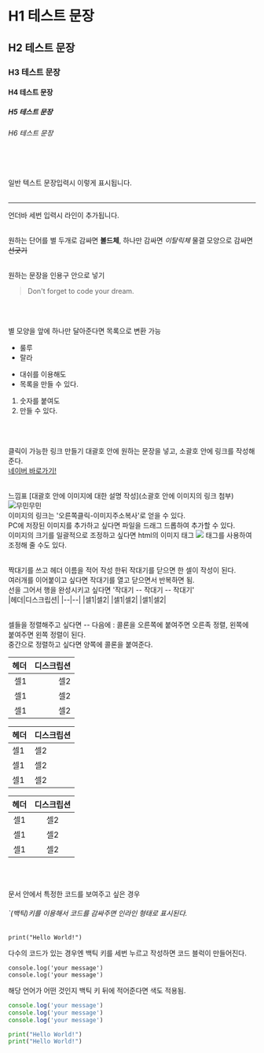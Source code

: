 <!--헤딩-->
# H1 테스트 문장
## H2 테스트 문장
### H3 테스트 문장
#### H4 테스트 문장
##### H5 테스트 문장
###### H6 테스트 문장
<br>
<br>

일반 텍스트 문장입력시 이렇게 표시됩니다.
<br>
<br>

<!-- 라인 추가시 -->
___ 
언더바 세번 입력시 라인이 추가됩니다.
<br>
<br>

원하는 단어를 별 두개로 감싸면 **볼드체**, 하나만 감싸면 *이탈릭체*
물결 모양으로 감싸면 ~~선긋기~~
<br>
<br>

<!-- quote -->
원하는 문장을 인용구 안으로 넣기
> Don't forget to code your dream.
<br>
<br>

<!-- bullet list-->
별 모양을 앞에 하나만 달아준다면 목록으로 변환 가능
* 룰루
* 랄라

- 대쉬를 이용해도
- 목록을 만들 수 있다.

1. 숫자를 붙여도
2. 만들 수 있다.
<br>
<br>

<!-- 링크 -->
클릭이 가능한 링크 만들기
대괄호 안에 원하는 문장을 넣고, 소괄호 안에 링크를 작성해준다.<br>
[네이버 바로가기!](https://www.naver.com/)
<br>
<br>

<!-- 이미지 -->
느낌표 [대괄호 안에 이미지에 대한 설명 작성](소괄호 안에 이미지의 링크 첨부)<br>
![무민무민](https://ww.namu.la/s/39c8038da95633106f231ff988bf29b314150fcb5926bead6e95987b80d64222403975da9290988ab786e0a9291ff16751c230ab74cfa199d83df715ee39e633cc27baa80e5e90efd0801163d2612a131f11a030705b79231f6464f0f4faf771)<br>
이미지의 링크는 '오른쪽클릭-이미지주소복사'로 얻을 수 있다.<br>
PC에 저장된 이미지를 추가하고 싶다면 파일을 드래그 드롭하여 추가할 수 있다.<br>
이미지의 크기를 일괄적으로 조정하고 싶다면 html의 이미지 태그 <img src=블라블라> 태그를 사용하여 조정해 줄 수도 있다.
<br>
<br>

<!-- 테이블-->
짝대기를 쓰고 헤더 이름을 적어 작성 한뒤 작대기를 닫으면 한 셀이 작성이 된다.<br>
여러개를 이어붙이고 싶다면 작대기를 열고 닫으면서 반복하면 됨.<br>
선을 그어서 행을 완성시키고 싶다면 '작대기 -- 작대기 -- 작대기'<br>
|헤더|디스크립션|
|--|--|
|셀1|셀2|
|셀1|셀2|
|셀1|셀2|
<br>
<br>

셀들을 정렬해주고 싶다면 -- 다음에 : 콜론을 오른쪽에 붙여주면 오른족 정렬, 왼쪽에 붙여주면 왼쪽 정렬이 된다.<br>
중간으로 정렬하고 싶다면 양쪽에 콜론을 붙여준다.<br>

|헤더|디스크립션|
|--:|--:|
|셀1|셀2|
|셀1|셀2|
|셀1|셀2|


|헤더|디스크립션|
|:--|:--|
|셀1|셀2|
|셀1|셀2|
|셀1|셀2|


|헤더|디스크립션|
|:--:|:--:|
|셀1|셀2|
|셀1|셀2|
|셀1|셀2|
<br>
<br>

<!--code-->
문서 안에서 특정한 코드를 보여주고 싶은 경우<br>
###### `(백틱)키를 이용해서 코드를 감싸주면 인라인 형태로 표시된다.

`print("Hello World!")`

다수의 코드가 있는 경우엔 백틱 키를 세번 누르고 작성하면 코드 블럭이 만들어진다.

``` console.log('your message')
console.log('your message')
console.log('your message')
```


해당 언어가 어떤 것인지 백틱 키 뒤에 적어준다면 색도 적용됨.
```js
console.log('your message')
console.log('your message')
console.log('your message')
```

```py
print("Hello World!")
print("Hello World!")
```
